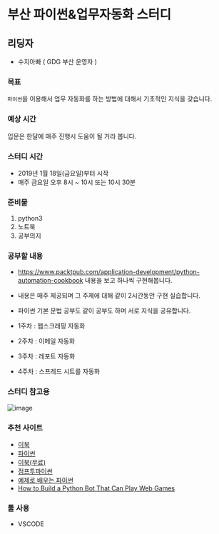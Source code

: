 # 부산  파이썬&업무자동화 스터디

## 리딩자

- 수지아빠 ( GDG 부산 운영자 )

### 목표

`파이썬`을 이용해서 업무 자동화를 하는 방법에 대해서 기초적인 지식을 갖습니다. 

### 예상 시간

입문은 한달에 매주 진행시 도움이 될 거라 봅니다. 

### 스터디 시간

- 2019년 1월 18일(금요일)부터 시작
- 매주 금요일 오후 8시 ~ 10시 또는 10시 30분

### 준비물

1. python3
2. 노트북
3. 공부의지

### 공부할 내용

- https://www.packtpub.com/application-development/python-automation-cookbook 내용을 보고 하나씩 구현해봅니다. 
- 내용은 매주 제공되며 그 주제에 대해 같이 2시간동안 구현 실습합니다. 
- 파이썬 기본 문법 공부도 같이 공부도 하며 서로 지식을 공유합니다. 

- 1주차 : 웹스크래핑 자동화
- 2주차 : 이메일 자동화
- 3주차 : 레포트 자동화
- 4주차 : 스프레드 시트를 자동화

### 스터디 참고용
![image](https://user-images.githubusercontent.com/9362317/51380406-0d405200-1b55-11e9-8f7d-f5c2794898ad.png)


### 추천 사이트

- [이북](https://www.packtpub.com/application-development/python-automation-cookbook)
- [파이썬](https://www.python.org/)
- [이북(무료)](https://automatetheboringstuff.com/)
- [점프투파이썬](https://wikidocs.net/book/1)
- [예제로 배우는 파이썬](http://pythonstudy.xyz/python/article/18-%ED%8C%A8%ED%82%A4%EC%A7%80)
- [How to Build a Python Bot That Can Play Web Games](https://code.tutsplus.com/tutorials/how-to-build-a-python-bot-that-can-play-web-games--active-11117)

### 툴 사용

- VSCODE

### 
  
